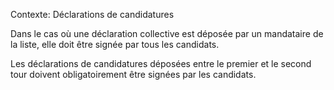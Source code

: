 Contexte: Déclarations de candidatures

Dans le cas où une déclaration collective est déposée par un mandataire de la liste, elle doit être signée par tous les candidats.

Les déclarations de candidatures déposées entre le premier et le second tour doivent obligatoirement être signées par les candidats.